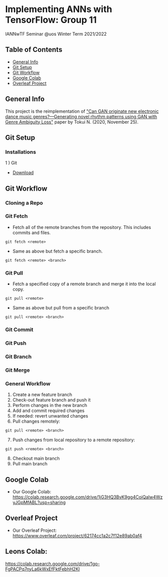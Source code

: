 # Implementing ANNs with TensorFlow: Group 11

IANNwTF Seminar @uos Winter Term 2021/2022

## Table of Contents
* [General Info](#general-info)
* [Git Setup](#git-setup)
* [Git Workflow](#git-workflow)
* [Google Colab](#google-colab)
* [Overleaf Project](#overleaf-project)

## General Info
This project is the reimplementation of ["Can GAN originate new electronic dance music genres?—Generating novel
rhythm patterns using GAN with Genre Ambiguity Loss"](https://arxiv.org/pdf/2011.13062.pdf) paper by Tokui N. (2020, November 25).  

## Git Setup
### Installations
1 ) Git
* [Download](https://git-scm.com/) 

## Git Workflow
### Cloning a Repo

### Git Fetch 
* Fetch all of the remote branches from the repository. This includes commits and files.
```
git fetch <remote>
```
* Same as above but fetch a specific branch.
```
git fetch <remote> <branch>
```
### Git Pull
* Fetch a specified copy of a remote branch and merge it into the local copy.
```
git pull <remote>
```
* Same as above but pull from a specific branch
```
git pull <remote> <branch>
```
### Git Commit

### Git Push

### Git Branch

### Git Merge

### General Workflow
1. Create a new feature branch
2. Check-out feature branch and push it
3. Perform changes in the new branch
4. Add and commit required changes
5. If needed: revert unwanted changes
6. Pull changes remotely: 
```
git pull <remote> <branch> 
```
7. Push changes from local repository to a remote repository:
```
git push <remote> <branch>
```
8. Checkout main branch
9. Pull main branch

## Google Colab
* Our Google Colab: https://colab.research.google.com/drive/1jG3HQ3BvK9gg4CoiQalw4WzyJGpMfABL?usp=sharing

## Overleaf Project
* Our Overleaf Project: https://www.overleaf.com/project/62174cc1a2c7f12e89ab0af4

## Leons Colab:
https://colab.research.google.com/drive/1go-FgPACPq7nyLa6kWxEfFktFebhH2KI
